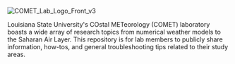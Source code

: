 ![COMET_Lab_Logo_Front_v3](https://github.com/user-attachments/assets/3e20f6fb-bc99-44d9-90e7-de69ee611976)

Louisiana State University's COstal METeorology (COMET) laboratory boasts a wide array of research topics from numerical weather models to the Saharan Air Layer.  This repository is for lab members to publicly share information, how-tos, and general troubleshooting tips related to their study areas.
